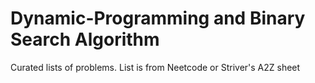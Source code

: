 # Dynamic-Programming and Binary Search Algorithm

Curated lists of problems. 
List is from Neetcode or Striver's A2Z sheet

